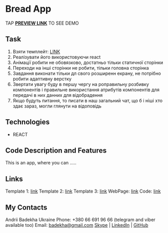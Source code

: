 # Bread App
TAP **[PREVIEW LINK](https://andriifront.github.io/react-bread/)** TO SEE DEMO

## Task
1. Взяти темплейт: [LINK](https://nicepage.com/html-templates/preview/fresh-bread-handcrafted-every-day-3284327?device=desktop)
2. Реалізувати його використовуючи react
3. Анімації робити не обовязково, достатньо тільки статичної сторінки
4. Переходи на інші сторінки не робити, тільки головна сторінка
5. Завдання виконати тільки дл свого розширенн екрану, не потрібно робити адаптивну верстку
6. Звертати увагу буду в першу чергу на роправильну розбивку компонентів і правильне використання атрибутів компонентів для передачі в них данних для відобрадення
7. Якщо будуть питання, то писати в наш загальний чат, що б і ніші хто здає зараз, могли глянути на відоповідь

## Technologies
 - REACT


## Code Description and Features
This is an app, where you can .....


## Links
Template 1: [link](https://nicepage.com/html-templates/preview/fresh-bread-handcrafted-every-day-3284327?device=desktop)
Template 2: [link](https://nicepage.com/html-templates/preview/i-am-a-digital-designer-3846478?device=desktop)
Template 3: [link](https://nicepage.com/html-templates/preview/yoga-events-and-classes-3753270?device=desktop)
WebPage: [link](https://andriifront.github.io/react-bread/)
Code: [link](https://github.com/andriiFront/react-bread)


## My Contacts
Andrii Badekha
Ukraine
Phone: +380 66 691 96 66 (telegram and viber available too)
Email: [badekha@gmail.com](mailto:badekha@gmail.com)
[Skype](https://join.skype.com/invite/h29gcO1kzY99) | [LinkedIn](https://www.linkedin.com/in/andrii-badekha-3a026b79/) | [GitHub](https://github.com/andriiFront)

